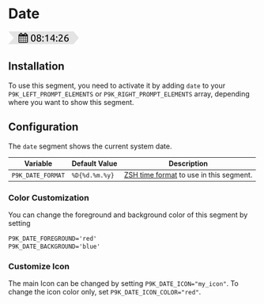 # Date

![](segment.png)

## Installation

To use this segment, you need to activate it by adding `date` to your
`P9K_LEFT_PROMPT_ELEMENTS` or `P9K_RIGHT_PROMPT_ELEMENTS` array, depending
where you want to show this segment.

## Configuration

The `date` segment shows the current system date.

| Variable | Default Value | Description |
|----------|---------------|-------------|
|`P9K_DATE_FORMAT`|`%D{%d.%m.%y}`|[ZSH time format](http://zsh.sourceforge.net/Doc/Release/Prompt-Expansion.html#Date-and-time) to use in this segment.|

### Color Customization

You can change the foreground and background color of this segment by setting
```
P9K_DATE_FOREGROUND='red'
P9K_DATE_BACKGROUND='blue'
```

### Customize Icon

The main Icon can be changed by setting `P9K_DATE_ICON="my_icon"`. To change the
icon color only, set `P9K_DATE_ICON_COLOR="red"`.